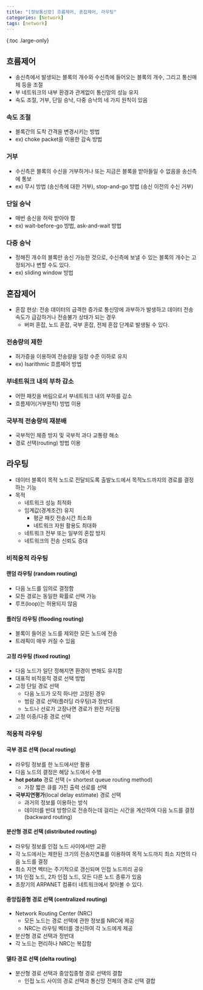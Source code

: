 ```yaml
---
title: "[정보통신망] 흐름제어, 혼잡제어, 라우팅"
categories: [Network]
tags: [network]
---
```


{:toc .large-only}

## 흐름제어

- 송신측에서 발생되는 블록의 개수와 수신측에 들어오는 블록의 개수, 그리고 통신매체 등을 조절
- 부 네트워크의 내부 환경과 관계없이 통신망의 성능 유지
- 속도 조절, 거부, 단일 승낙, 다중 승낙의 네 가지 원칙이 있음

### 속도 조절

- 블록간의 도착 간격을 변경시키는 방법
- ex) choke packet을 이용한 감속 방법

### 거부

- 수신측은 블록의 수신을 거부하거나 또는 지금은 블록을 받아들일 수 없음을 송신측에 통보
- ex) 무시 방법 (송신측에 대한 거부), stop-and-go 방법 (송신 이전의 수신 거부)

### 단일 승낙

- 매번 송신을 허락 받아야 함
- ex) wait-before-go 방법, ask-and-wait 방법

### 다중 승낙

- 정해진 개수의 블록만 송신 가능한 것으로, 수신측에 보낼 수 있는 블록의 개수는 고정되거나 변할 수도 있다.
- ex) sliding window 방법

## 혼잡제어

- 혼잡 현상: 전송 데이터의 급격한 증가로 통신망에 과부하가 발생하고 데이터 전송속도가 급감하거나 전송불가 상태가 되는 경우
  - 버퍼 혼잡, 노드 혼잡, 국부 혼잡, 전체 혼잡 단계로 발생될 수 있다.

### 전송량의 제한

- 허가증을 이용하여 전송량을 일정 수준 이하로 유지
- ex) Isarithmic 흐름제어 방법

### 부네트워크 내의 부하 감소

- 어떤 패킷을 버림으로서 부네트워크 내의 부하를 감소
- 흐름제어(거부원칙) 방법 이용

### 국부적 전송량의 재분배

- 국부적인 체증 방지 및 국부적 과다 교통량 해소
- 경로 선택(routing) 방법 이용

## 라우팅

- 데이터 블록이 목적 노드로 전달되도록 출발노드에서 목적노드까지의 경로를 결정하는 기능
- 목적
  - 네트워크 성능 최적화
  - 임계값(경계조건) 유지
    - 평균 패킷 전송시간 최소화
    - 네트워크 자원 활용도 최대화
  - 네트워크 전부 또는 일부의 혼잡 방지
  - 네트워크의 전송 신뢰도 증대

### 비적응적 라우팅

#### 랜덤 라우팅 (random routing)

- 다음 노드를 임의로 결정함
- 모든 경로는 동일한 확률로 선택 가능
- 루프(loop)는 허용되지 않음

#### 플러딩 라우팅 (flooding routing)

- 블록이 들어온 노드를 제외한 모든 노드에 전송
- 트래픽이 매우 커질 수 있음

#### 고정 라우팅 (fixed routing)

- 다음 노드가 일단 정해지면 환경이 변해도 유지함
- 대표적 비적응적 경로 선택 방법
- 고정 단일 경로 선택
  - 다음 노드가 오직 하나만 고정된 경우
  - 범람 경로 선택(플러딩 라우팅)과 정반대
  - 노드나 선로가 고장나면 경로가 완전 차단됨
- 고정 이중/다중 경로 선택

### 적응적 라우팅

#### 국부 경로 선택 (local routing)

- 라우팅 정보를 한 노드에서만 활용
- 다음 노드의 결정은 해당 노드에서 수행
- **hot potato** 경로 선택 (= shortest queue routing method)
  - 가장 짧은 큐를 가진 출력 선로를 선택
- **국부지연평가**(local delay estimate) 경로 선택
  - 과거의 정보를 이용하는 방식
  - 데이터를 반대 방향으로 전송하는데 걸리는 시간을 계산하여 다음 노드를 결정 (backward routing)

#### 분산형 경로 선택 (distributed routing)

- 라우팅 정보를 인접 노드 사이에서만 교환
- 각 노드에서는 제한된 크기의 전송지연표를 이용하여 목적 노드까지 최소 지연의 다음 노드를 결정
- 최소 지연 벡터는 주기적으로 갱신되며 인접 노드끼리 공유
- 1차 인접 노드, 2차 인접 노드, 모든 다른 노드 종류가 있음
- 초창기의 ARPANET 컴퓨터 네트워크에서 찾아볼 수 있다.

#### 중앙집중형 경로 선택 (centralized routing)

- Network Routing Center (NRC)
  - 모든 노드는 경로 선택에 관한 정보를 NRC에 제공
  - NRC는 라우팅 벡터를 갱신하여 각 노드에게 제공
- 분산형 경로 선택과 정반대
- 각 노드는 편리하나 NRC는 복잡함

#### 델타 경로 선택 (delta routing)

- 분산형 경로 선택과 중앙집중형 경로 선택의 결합
  - 인접 노드 사이의 경로 선택과 통신망 전체의 경로 선택 결합
